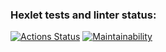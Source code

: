 ### Hexlet tests and linter status:
[![Actions Status](https://github.com/SergeyChapurin/python-project-50/actions/workflows/hexlet-check.yml/badge.svg)](https://github.com/SergeyChapurin/python-project-50/actions)
[![Maintainability](https://api.codeclimate.com/v1/badges/5e504c73f64e4289bef5/maintainability)](https://codeclimate.com/github/SergeyChapurin/python-project-50/maintainability)